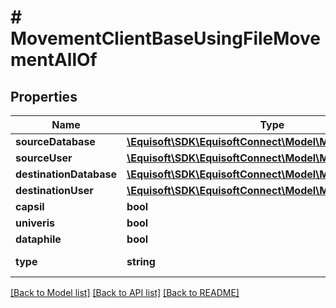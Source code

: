 # # MovementClientBaseUsingFileMovementAllOf

## Properties

Name | Type | Description | Notes
------------ | ------------- | ------------- | -------------
**sourceDatabase** | [**\Equisoft\SDK\EquisoftConnect\Model\MovementDatabase**](MovementDatabase.md) |  | [optional]
**sourceUser** | [**\Equisoft\SDK\EquisoftConnect\Model\MovementUser**](MovementUser.md) |  | [optional]
**destinationDatabase** | [**\Equisoft\SDK\EquisoftConnect\Model\MovementDatabase**](MovementDatabase.md) |  | [optional]
**destinationUser** | [**\Equisoft\SDK\EquisoftConnect\Model\MovementUser**](MovementUser.md) |  | [optional]
**capsil** | **bool** |  | [optional]
**univeris** | **bool** |  | [optional]
**dataphile** | **bool** |  | [optional]
**type** | **string** |  | [optional] [default to TYPE_CLIENTBASE_USING_FILE]

[[Back to Model list]](../../README.md#models) [[Back to API list]](../../README.md#endpoints) [[Back to README]](../../README.md)
